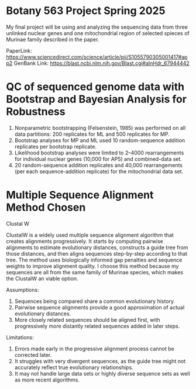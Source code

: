 # Botany 563 Project Spring 2025
My final project will be using and analyzing the sequencing data 
from three unlinked nuclear genes and one mitochondrial region of selected spieces of Murinae family described in the paper.

PaperLink: https://www.sciencedirect.com/science/article/pii/S1055790305001417#app2
GenBank Link: https://blast.ncbi.nlm.nih.gov/Blast.cgi#alnHdr_67944442



# QC of sequenced genome data with Bootstrap and Bayesian Analysis for Robustness
1. Nonparametric bootstrapping (Felsenstein, 1985) was performed on all data partitions: 200 replicates for ML and 500 replicates for MP.
2. Bootstrap analyses for MP and ML used 10 random-sequence addition replicates per bootstrap replicate.
3. Likelihood bootstrap analyses were limited to 2–4000 rearrangements for individual nuclear genes (10,000 for AP5) and combined-data set.
4. 20 random-sequence addition replicates and 40,000 rearrangements (per each sequence-addition replicate) for the mitochondrial data set.



# Multiple Sequence Alignment Method Chosen
Clustal W

ClustalW is a widely used multiple sequence alignment algorithm that creates alignments progressively. It starts by computing pairwise alignments to estimate evolutionary distances, constructs a guide tree from those distances, and then aligns sequences step-by-step according to that tree. The method uses biologically informed gap penalties and sequence weights to improve alignment quality. I choose this method because my sequences are all from the same family of Murinae species, which makes the ClustalW an viable option.

Assumptions:
1. Sequences being compared share a common evolutionary history.
2. Pairwise sequence alignments provide a good approximation of actual evolutionary distances.
3. More closely related sequences should be aligned first, with progressively more distantly related sequences added in later steps.

Limitations:
1. Errors made early in the progressive alignment process cannot be corrected later.
2. It struggles with very divergent sequences, as the guide tree might not accurately reflect true evolutionary relationships.
3. It may not handle large data sets or highly diverse sequence sets as well as more recent algorithms.

